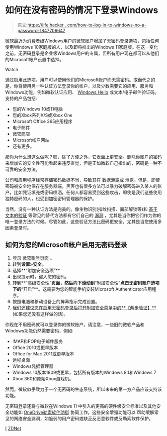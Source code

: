 # 如何在没有密码的情况下登录Windows

> 原文:[https://life hacker . com/how-to-log-in-to-windows-no-a-password-1847709647](https://lifehacker.com/how-to-log-in-to-windows-without-a-password-1847709647)

微软最近为消费者级Windows用户的微软账户增加了无密码登录选项，包括任何使用Windows 10家庭版的人，以及即将推出的Windows 11家庭版。在这一变化之前，无密码登录是企业级Windows用户的专属，但所有用户现在都可以从他们的Microsoft帐户设置中选择。

Watch

通过启用此选项，用户可以使用他们的Microsoft帐户而无需密码。取而代之的是，你将使用另一种认证方法登录你的帐户，以及少数需要它的应用、服务和Windows功能，例如微软认证应用、 [Windows Hello](https://lifehacker.com/use-windows-hello-to-make-online-shopping-faster-in-chr-1844574402) 或文本/电子邮件验证码。支持的产品包括:

*   您的Windows 10或11电脑
*   您的Xbox系列X/S或Xbox One
*   Microsoft Office 365应用程序
*   电子邮件
*   微软商店
*   Microsoft帐户网站
*   还有更多。

那你为什么想这么做呢？嗯，除了方便之外，它表面上更安全。删除你账户的密码来增加它的安全性可能看起来违反直觉，但是正如微软自己指出的，密码是一种不可靠的安全方法。

公司和应用程序经常存储密码数据不当，导致其在 [数据泄露或](https://lifehacker.com/what-to-do-if-theres-a-data-breach-1826450129) 泄露。但是，即使密码被安全地保存在服务器端，黑客也有很多方法可以暴力破解密码进入某人的账户，比如凭证填充或密码喷洒。任何人都容易受到这些攻击，即使是我们这些使用独特密码的人，也受到加密密码管理器的保护。

当然，没有一种认证方法是完美的。像生物识别(指纹扫描、面部解锁等)和 [基于文本的验证](https://lifehacker.com/please-stop-using-text-messaging-to-receive-login-codes-1846495160) 等常见的替代方法都有它们自己的 [漏洞](https://lifehacker.com/how-to-avoid-fingerprint-scams-in-apps-1830877641) ，尤其是当你把它们作为你的唯一登录方法的时候。尽管如此，这些验证方法比密码更安全，尤其是当您使用多因素登录时。

## 如何为您的Microsoft帐户启用无密码登录

1.  登录 [微软账号页面](https://account.microsoft.com/account) 。
2.  转到**设置>安全。**
3.  选择**“附加安全选项”**
4.  出现提示时，键入您的密码。
5.  转到**“高级安全性”**页面，然后向下滚动到**“附加安全性”**点击无密码账户选项下的**“开启”**。这需要为您的智能手机安装Microsoft Authenticator应用程序。
6.  按照电脑和移动设备上的屏幕指示完成设置。
7.  [我们还建议您在启用无密码登录后打开附加安全菜单中的**【两步验证】**](https://lifehacker.com/no-one-knows-about-two-factor-authentication-and-privat-1838913065) (如果您还没有这样做的话)。

你现在不用密码就可以登录你的微软账户。请注意，一些旧的微软产品和Windows功能仍然需要密码，例如:

*   IMAP和POP电子邮件服务
*   Office 2010或更早版本
*   Office for Mac 2011或更早版本
*   远程桌面
*   Windows凭据管理器
*   Windows 10版本1809或更早，包括所有版本的Windows 8.1和Windows 7
*   Xbox 360和原始Xbox游戏机。

然而，微软似乎致力于一个无密码的生态系统，所以未来的第一方产品应该支持该功能。

无密码登录还将与微软在Windows 11 中引入的更高的硬件级安全标准以及其他安全功能如 [OneDrive勒索软件防御](https://lifehacker.com/protect-yourself-from-ransomware-with-microsofts-new-on-1825019644) 协同工作。这些安全增强功能可以 帮助缓解常见的网络安全漏洞，如脆弱的用户密码或缺乏反恶意软件或反勒索软件保护。

[ [ZDNet](https://www.zdnet.com/article/microsoft-just-took-another-big-step-towards-getting-rid-of-passwords-forever/)